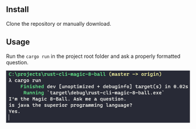 ## Install

Clone the repository or manually download.

## Usage

Run the `cargo run` in the project root folder and ask a properly formatted question.

![example](./example.PNG)
